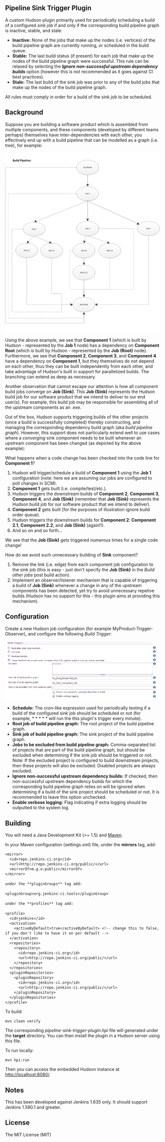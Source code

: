 ## Pipeline Sink Trigger Plugin

A custom Hudson plugin primarily used for periodically scheduling a build of a configured sink job if and only if the corresponding build pipeline graph is 
inactive, stable, and stale:

*   **Inactive:** None of the jobs that make up the nodes (i.e. vertices) of the build pipeline graph are currently running, or scheduled in the build queue.
*   **Stable:** The last build status (if present) for each job that make up the nodes of the build pipeline graph were successful. This rule can be relaxed by selecting the _**Ignore non-successful upstream dependency builds**_ option (however this is not recommended as it goes against CI best practices).
*   **Stale:** The last build of the sink job was prior to any of the build jobs that make up the nodes of the build pipeline graph.
  
All rules must comply in order for a build of the sink job to be scheduled.

## Background

Suppose you are building a software product which is assembled from multiple components, and these components (developed by different teams perhaps) themselves 
have inter-dependencies with each other, you effectively end up with a build pipeline that can be modelled as a graph (i.e. tree), for example:

![BuildPipelineScreenshot](misc/Build-Pipeline.png)

Using the above example, we see that **Component 1** (which is built by Hudson - represented by the **Job 1** node) has a dependency on **Component Root**
(which is built by Hudson - represented by the **Job (Root)** node). Furthermore, we see that **Component 2**, **Component 3**, and **Component 4** have
a dependency on **Component 1**, but they themselves do not depend on each other, thus they can be built independently from each other, and take advantage
of Hudson's built in support for parallelized builds. The branching can extend as deep as necessary.

Another observation that cannot escape our attention is how all component build jobs converge on **Job (Sink)**. This **Job (Sink)** represents the Hudson
build job for our software product that we intend to deliver to our end user(s). For example, this build job may be responsible for assembling all of the 
upstream components as an .exe.

Out of the box, Hudson supports triggering builds of the other projects (once a build is successfully completed) thereby constructing, and managing the
corresponding dependency build graph (aka _build pipeline graph_). However, this support does not particularly extend well to use cases where a _converging_ 
sink component needs to be built whenever an upstream component has been changed (as depicted by the above example):

What happens when a code change has been checked into the code line for **Component 1**?

1.  Hudson will trigger/schedule a build of **Component 1** using the **Job 1** configuration (note: here we are assuming our jobs are configured to poll 
changes in SCM).
2.  **Component 1** gets built (i.e. compile/test/etc.).
3.   Hudson triggers the downstream builds of **Component 2**, **Component 3**,  **Component 4**, and **Job (Sink)** (remember that **Job (Sink)** represents 
the Hudson build job for our software product that we intend to deliver).
4.  **Component 2** gets built (for the purposes of illustration ignore build order queue).
5.  Hudson triggers the downstream builds for **Component 2**: **Component 2.1**, **Component 2.2**,  and **Job (Sink)** (again!!).
6.  And so on and so forth...

We see that the **Job (Sink)** gets triggered numerous times for a single code change! 

How do we avoid such unnecessary building of **Sink** component? 

1.  Remove the link (i.e. edge) from each component job configuration to the sink job (this is easy - just don't specify the **Job (Sink)** in the 
_Build other jobs_ post build action).
2.  Implement an observer/listener mechanism that is capable of triggering a build of **Job (Sink)** whenever a change in any of the upstream components
has been detected, yet try to avoid unnecessary repetive builds (Hudson has no support for this - this plugin aims at providing this mechanism).

## Configuration

Create a new Hudson job configuration (for example MyProduct-Trigger-Observer), and configure the following _Build Trigger_:

![JobConfigurationExampleScreenshot](misc/JobConfigurationExample.png)

*   **Schedule:** The cron-like expression used for periodically testing if a build of the configured sink job should be scheduled or not 
(for example, \* \* \* \* \* will run the this plugin's trigger every minute).
*   **Root job of build pipeline graph:** The root project of the build pipeline graph.
*   **Sink job of build pipeline graph:** The sink project of the build pipeline graph.
*   **Jobs to be excluded from build pipeline graph:** Comma-separated list of projects that are part of the build pipeline graph, but should be excluded 
when determining if the sink job should be triggered or not. Note: If the excluded project is configured to build downstream projects, then these projects 
will also be excluded. Disabled projects are always excluded.
*   **Ignore non-successful upstream dependency builds:** If checked, then non-successful upstream dependency builds for which the corresponding build pipeline 
graph relies on will be ignored when determining if a build of the sink project should be scheduled or not. It is recommended to leave this option unchecked.
*   **Enable verbose logging:** Flag indicating if extra logging should be outputted to the system log.

## Building

You will need a Java Development Kit (>= 1.5) and [Maven](http://maven.apache.org/).

In your Maven configuration (settings.xml) file, under the **mirrors** tag, add:

    <mirror>
      <id>repo.jenkins-ci.org</id>
      <url>http://repo.jenkins-ci.org/public/</url>
      <mirrorOf>m.g.o-public</mirrorOf>
    </mirror>

    under the **pluginGroups** tag add:

    <pluginGroup>org.jenkins-ci.tools</pluginGroup>

    under the **profiles** tag add:

    <profile>
      <id>jenkins</id>
      <activation>
        <activeByDefault>true</activeByDefault> <!-- change this to false, if you don't like to have it on per default -->
      </activation>
      <repositories>
        <repository>
          <id>repo.jenkins-ci.org</id>
          <url>http://repo.jenkins-ci.org/public/</url>
        </repository>
      </repositories>
      <pluginRepositories>
        <pluginRepository>
          <id>repo.jenkins-ci.org</id>
          <url>http://repo.jenkins-ci.org/public/</url>
        </pluginRepository>
      </pluginRepositories>
    </profile>
    
To build:

    mvn clean verify
    
The corresponding _pipeline-sink-trigger-plugin.hpi_ file will generated under the **target** directory. You can then install the plugin in a
Hudson server using this file.
    
To run locally:

    mvn hpi:run

Then you can access the embedded Hudson instance at [http://localhost:8080/](http://localhost:8080/).

## Notes

This has been developed against Jenkins 1.635 only. It should support Jenkins 1.580.1 and greater.

## License

The MIT License (MIT)  